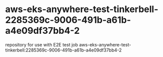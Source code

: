 # aws-eks-anywhere-test-tinkerbell-2285369c-9006-491b-a61b-a4e09df37bb4-2
repository for use with E2E test job aws-eks-anywhere-test-tinkerbell:2285369c-9006-491b-a61b-a4e09df37bb4-2
